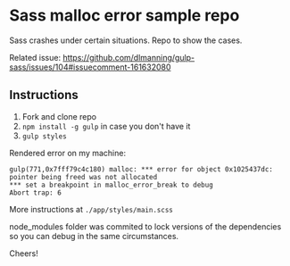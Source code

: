 # Sass malloc error sample repo

Sass crashes under certain situations. Repo to show the cases.

Related issue: https://github.com/dlmanning/gulp-sass/issues/104#issuecomment-161632080


## Instructions

1. Fork and clone repo
2. `npm install -g gulp` in case you don't have it
3. `gulp styles`

Rendered error on my machine:

```
gulp(771,0x7fff79c4c180) malloc: *** error for object 0x1025437dc: pointer being freed was not allocated
*** set a breakpoint in malloc_error_break to debug
Abort trap: 6
```

More instructions at `./app/styles/main.scss`

node_modules folder was commited to lock versions of the dependencies so you can debug in the same circumstances.


Cheers!
